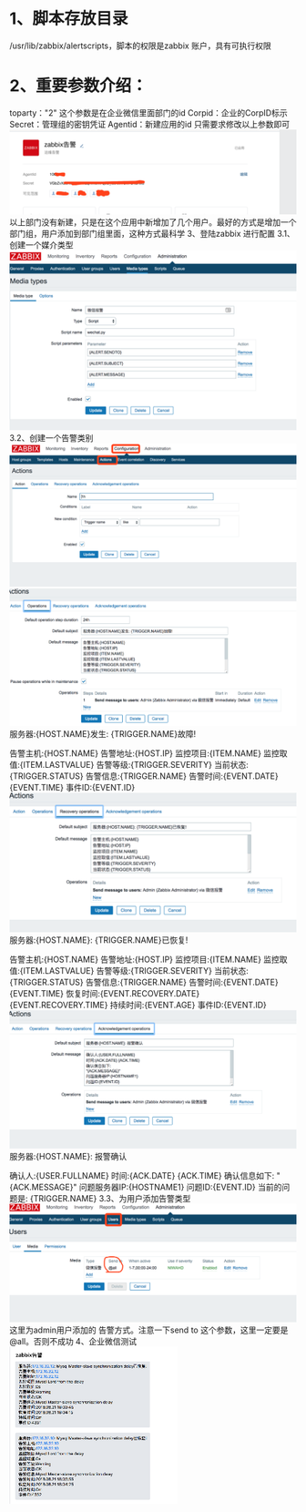 # **1、脚本存放目录**
/usr/lib/zabbix/alertscripts，脚本的权限是zabbix 账户，具有可执行权限
# 2、重要参数介绍：
toparty："2" 这个参数是在企业微信里面部门的id
Corpid：企业的CorpID标示
Secret：管理组的密钥凭证
Agentid：新建应用的id
只需要求修改以上参数即可
![image](https://github.com/xxlaila/backup-monitoring/blob/master/zabbix-monitoring/WeChat_Tightening/image/1.png)
以上部门没有新建，只是在这个应用中新增加了几个用户。最好的方式是增加一个部门组，用户添加到部门组里面，这种方式最科学
3、登陆zabbix 进行配置
3.1、创建一个媒介类型
![image](https://github.com/xxlaila/backup-monitoring/blob/master/zabbix-monitoring/WeChat_Tightening/image/2.png)
3.2、创建一个告警类别
![image](https://github.com/xxlaila/backup-monitoring/blob/master/zabbix-monitoring/WeChat_Tightening/image/3.png)
![image](https://github.com/xxlaila/backup-monitoring/blob/master/zabbix-monitoring/WeChat_Tightening/image/4.png)
服务器:{HOST.NAME}发生: {TRIGGER.NAME}故障!

告警主机:{HOST.NAME}
告警地址:{HOST.IP}
监控项目:{ITEM.NAME}
监控取值:{ITEM.LASTVALUE}
告警等级:{TRIGGER.SEVERITY}
当前状态:{TRIGGER.STATUS}
告警信息:{TRIGGER.NAME}
告警时间:{EVENT.DATE} {EVENT.TIME}
事件ID:{EVENT.ID}
![image](https://github.com/xxlaila/backup-monitoring/blob/master/zabbix-monitoring/WeChat_Tightening/image/5.png)
服务器:{HOST.NAME}: {TRIGGER.NAME}已恢复!

告警主机:{HOST.NAME}
告警地址:{HOST.IP}
监控项目:{ITEM.NAME}
监控取值:{ITEM.LASTVALUE}
告警等级:{TRIGGER.SEVERITY}
当前状态:{TRIGGER.STATUS}
告警信息:{TRIGGER.NAME}
告警时间:{EVENT.DATE} {EVENT.TIME}
恢复时间:{EVENT.RECOVERY.DATE} {EVENT.RECOVERY.TIME}
持续时间:{EVENT.AGE}
事件ID:{EVENT.ID}
![image](https://github.com/xxlaila/backup-monitoring/blob/master/zabbix-monitoring/WeChat_Tightening/image/6.png)
服务器:{HOST.NAME}: 报警确认

确认人:{USER.FULLNAME} 
时间:{ACK.DATE} {ACK.TIME} 
确认信息如下:
"{ACK.MESSAGE}"
问题服务器IP:{HOSTNAME1}
问题ID:{EVENT.ID}
当前的问题是: {TRIGGER.NAME}
3.3、为用户添加告警类型
![image](https://github.com/xxlaila/backup-monitoring/blob/master/zabbix-monitoring/WeChat_Tightening/image/7.png)
这里为admin用户添加的 告警方式。注意一下send to 这个参数，这里一定要是@all。否则不成功
4、企业微信测试
![image](https://github.com/xxlaila/backup-monitoring/blob/master/zabbix-monitoring/WeChat_Tightening/image/8.png)
